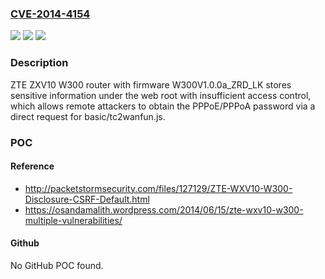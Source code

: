 ### [CVE-2014-4154](https://cve.mitre.org/cgi-bin/cvename.cgi?name=CVE-2014-4154)
![](https://img.shields.io/static/v1?label=Product&message=n%2Fa&color=blue)
![](https://img.shields.io/static/v1?label=Version&message=n%2Fa&color=blue)
![](https://img.shields.io/static/v1?label=Vulnerability&message=n%2Fa&color=brighgreen)

### Description

ZTE ZXV10 W300 router with firmware W300V1.0.0a_ZRD_LK stores sensitive information under the web root with insufficient access control, which allows remote attackers to obtain the PPPoE/PPPoA password via a direct request for basic/tc2wanfun.js.

### POC

#### Reference
- http://packetstormsecurity.com/files/127129/ZTE-WXV10-W300-Disclosure-CSRF-Default.html
- https://osandamalith.wordpress.com/2014/06/15/zte-wxv10-w300-multiple-vulnerabilities/

#### Github
No GitHub POC found.

